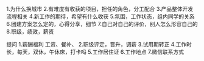 1.为什么换城市
2.有难度有收获的项目，担任的角色，分工配合
3.产品整体开发流程相关
4.新工作的期待，希望有什么收获
5.氛围，工作状态，组内同学的关系
6.团建方案怎么定的，心得分享，细节
7.自己对自己的评价，别人怎么形容自己的
8.职级，绩效，薪资

提问
1.薪酬福利
工资、餐补、
2.职级评定，晋升，调薪
3.试用期转正
4.工作时长，每天，双休，午休床，打卡吗
5.工作居住证
6.工作地点
7.微信联系方式
